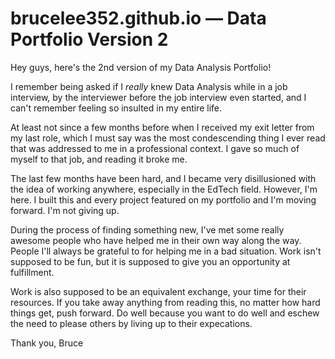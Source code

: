 # brucelee352.github.io — Data Portfolio Version 2 

Hey guys, here's the 2nd version of my Data Analysis Portfolio! 

I remember being asked if I *really* knew Data Analysis while in a job interview, by the interviewer before the job interview even started, and I can't remember feeling so insulted in my entire life. 

At least not since a few months before when I received my exit letter from my last role, which I must say was the most condescending thing I ever read that was addressed to me in a professional context. I gave so much of myself to that job, and reading it broke me. 

The last few months have been hard, and I became very disillusioned with the idea of working anywhere, especially in the EdTech field. However, I'm here. I built this and every project featured on my portfolio and I'm moving forward. I'm not giving up. 

During the process of finding something new, I've met some really awesome people who have helped me in their own way along the way. People I'll always be grateful to for helping me in a bad situation. Work isn't supposed to be fun, but it is supposed to give you an opportunity at fulfillment. 

Work is also supposed to be an equivalent exchange, your time for their resources. If you take away anything from reading this, no matter how hard things get, push forward. Do well because you want to do well and eschew the need to please others by living up to their expecations. 

Thank you,
Bruce 
